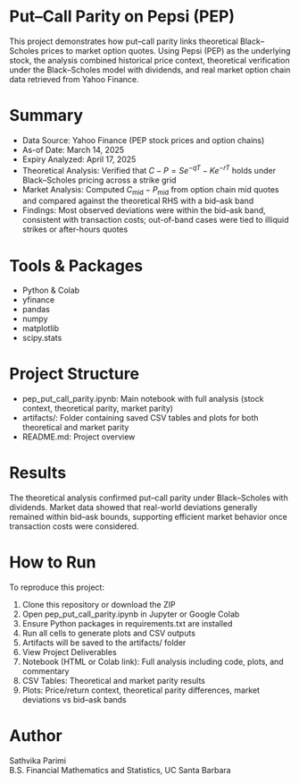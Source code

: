 # Put–Call Parity on Pepsi (PEP)
This project demonstrates how put–call parity links theoretical Black–Scholes prices to market option quotes. Using Pepsi (PEP) as the underlying stock, the analysis combined historical price context, theoretical verification under the Black–Scholes model with dividends, and real market option chain data retrieved from Yahoo Finance.

# Summary
- Data Source: Yahoo Finance (PEP stock prices and option chains)
- As-of Date: March 14, 2025
- Expiry Analyzed: April 17, 2025
- Theoretical Analysis: Verified that $C - P = S e^{-qT} - K e^{-rT}$ holds under Black–Scholes pricing across a strike grid
- Market Analysis: Computed $C_{\text{mid}} - P_{\text{mid}}$ from option chain mid quotes and compared against the theoretical RHS with a bid–ask band
- Findings: Most observed deviations were within the bid–ask band, consistent with transaction costs; out-of-band cases were tied to illiquid strikes or after-hours quotes

# Tools & Packages
- Python & Colab
- yfinance
- pandas
- numpy
- matplotlib
- scipy.stats

# Project Structure
- pep_put_call_parity.ipynb: Main notebook with full analysis (stock context, theoretical parity, market parity)
- artifacts/: Folder containing saved CSV tables and plots for both theoretical and market parity
- README.md: Project overview

# Results
The theoretical analysis confirmed put–call parity under Black–Scholes with dividends. Market data showed that real-world deviations generally remained within bid–ask bounds, supporting efficient market behavior once transaction costs were considered.

# How to Run
To reproduce this project:
1. Clone this repository or download the ZIP
2. Open pep_put_call_parity.ipynb in Jupyter or Google Colab
3. Ensure Python packages in requirements.txt are installed
4. Run all cells to generate plots and CSV outputs
5. Artifacts will be saved to the artifacts/ folder
6. View Project Deliverables
7. Notebook (HTML or Colab link): Full analysis including code, plots, and commentary
8. CSV Tables: Theoretical and market parity results
9. Plots: Price/return context, theoretical parity differences, market deviations vs bid–ask bands

# Author
Sathvika Parimi  
B.S. Financial Mathematics and Statistics, UC Santa Barbara
